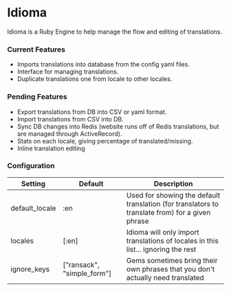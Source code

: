 # Idioma

Idioma is a Ruby Engine to help manage the flow and editing of translations.

### Current Features
* Imports translations into database from the config yaml files.
* Interface for managing translations.
* Duplicate translations one from locale to other locales.

### Pending Features
* Export translations from DB into CSV or yaml format.
* Import translations from CSV into DB.
* Sync DB changes into Redis (website runs off of Redis translations, but are managed through ActiveRecord).
* Stats on each locale, giving percentage of translated/missing.
* Inline translation editing

### Configuration
Setting | Default | Description
------- | ------- | -----------
default_locale | :en | Used for showing the default translation (for translators to translate from) for a given phrase
locales | [:en] | Idioma will only import translations of locales in this list... ignoring the rest
ignore_keys | ["ransack", "simple_form"] | Gems sometimes bring their own phrases that you don't actually need translated
